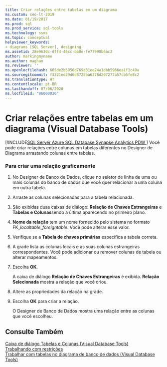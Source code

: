 ```yaml
---
title: Criar relações entre tabelas em um diagrama
ms.custom: seo-lt-2019
ms.date: 01/19/2017
ms.prod: sql
ms.prod_service: sql-tools
ms.technology: ssms
ms.topic: conceptual
helpviewer_keywords:
- diagrams [SQL Server], designing
ms.assetid: 28e9630c-dff4-46cc-bb0e-fe77998b6ac2
author: markingmyname
ms.author: maghan
ms.reviewer: ''
ms.openlocfilehash: 665de2b5956d769a31ee24a1dbb5966ea1f1c49a
ms.sourcegitcommit: f3321ed29d6d8725ba6378d207277a57cb5fe8c2
ms.translationtype: HT
ms.contentlocale: pt-BR
ms.lasthandoff: 07/06/2020
ms.locfileid: "86000036"
---
```

# <a name="create-relationships-between-tables-on-a-diagram-visual-database-tools"></a>Criar relações entre tabelas em um diagrama (Visual Database Tools)
[!INCLUDE[SQL Server Azure SQL Database Synapse Analytics PDW ](../../includes/applies-to-version/sql-asdb-asdbmi-asa-pdw.md)]
Você pode criar relações entre colunas em tabelas diferentes no Designer de Diagrama arrastando colunas entre tabelas.  
  
### <a name="to-create-a-relationship-graphically"></a>Para criar uma relação graficamente  
  
1.  No Designer de Banco de Dados, clique no seletor de linha de uma ou mais colunas do banco de dados que você quer relacionar a uma coluna em outra tabela.  
  
2.  Arraste as colunas selecionadas para a tabela relacionada.  
  
3.  São exibidas duas caixas de diálogo: **Relação de Chaves Estrangeiras** e **Tabelas e Colunas**sendo a última aparecendo no primeiro plano.  
  
4.  **Nome da relação** tem um nome fornecido pelo sistema no formato FK_*localtable*\_*foreigntable*. Você pode alterar esse valor.  
  
5.  Verifique se a **Tabela de chaves primárias** especifica a tabela correta.  
  
6.  A grade lista as colunas locais e as suas colunas estrangeiras correspondentes. Você pode adicionar ou remover colunas de tabela ou alterar mapeamentos.  
  
7.  Escolha **OK**.  
  
    A caixa de diálogo **Relação de Chaves Estrangeiras** é exibida. **Relação Selecionada** mostra a relação que você criou.  
  
8.  Altere as propriedades da relação na grade.  
  
9. Escolha **OK** para criar a relação.  
  
    O Designer de Banco de Dados mostra uma relação entre as colunas que você escolheu.  
  
## <a name="see-also"></a>Consulte Também  
[Caixa de diálogo Tabelas e Colunas &#40;Visual Database Tools&#41;](../../ssms/visual-db-tools/tables-and-columns-dialog-box-visual-database-tools.md)  
[Trabalhando com restrições](https://msdn.microsoft.com/637098af-2567-48f8-90f4-b41df059833e)  
[Trabalhar com tabelas no diagrama de banco de dados &#40;Visual Database Tools&#41;](../../ssms/visual-db-tools/work-with-tables-in-database-diagram-visual-database-tools.md)  
  
